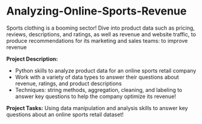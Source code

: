 # Analyzing-Online-Sports-Revenue
Sports clothing is a booming sector! Dive into product data such as pricing, reviews, descriptions, and ratings, as well as revenue and website traffic, to produce recommendations for its marketing and sales teams: to improve revenue <be>

**Project Description:** <be>
- Python skills to analyze product data for an online sports retail company <be>
- Work with a variety of data types to answer their questions about revenue, ratings, and product descriptions <be>
- Techniques: string methods, aggregation, cleaning, and labeling to answer key questions to help the company optimize its revenue! <be>

**Project Tasks:** <be>
Using data manipulation and analysis skills to answer key questions about an online sports retail dataset! <be>

